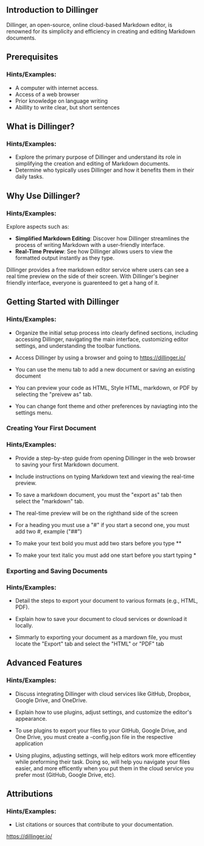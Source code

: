 ## Introduction to Dillinger

Dillinger, an open-source, online cloud-based Markdown editor, is renowned for its simplicity and efficiency in creating and editing Markdown documents.

## Prerequisites
### Hints/Examples:
- A computer with internet access.
- Access of a web browser
- Prior knowledge on language writing
- Abillity to write clear, but short sentences

## What is Dillinger?
### Hints/Examples:
- Explore the primary purpose of Dillinger and understand its role in simplifying the creation and editing of Markdown documents.
- Determine who typically uses Dillinger and how it benefits them in their daily tasks.



## Why Use Dillinger?
### Hints/Examples:
Explore aspects such as:
- **Simplified Markdown Editing**: Discover how Dillinger streamlines the process of writing Markdown with a user-friendly interface.
- **Real-Time Preview**: See how Dillinger allows users to view the formatted output instantly as they type.

Dillinger provides a free markdown editor service where users can see a real time preview on the side of their screen. With Dillinger's beginer friendly interface, everyone is guarenteed to get a hang of it.

## Getting Started with Dillinger
### Hints/Examples:
- Organize the initial setup process into clearly defined sections, including accessing Dillinger, navigating the main interface, customizing editor settings, and understanding the toolbar functions.

- Access Dillinger by using a browser and going to https://dillinger.io/
- You can use the menu tab to add a new document or saving an existing document
- You can preview your code as HTML, Style HTML, markdown, or PDF by selecting the "preivew as" tab.
- You can change font theme and other preferences by naviagting into the settings menu.

### Creating Your First Document
### Hints/Examples:
- Provide a step-by-step guide from opening Dillinger in the web browser to saving your first Markdown document.
- Include instructions on typing Markdown text and viewing the real-time preview.

- To save a markdown document, you must the "export as" tab then select the "markdown" tab.
- The real-time preview will be on the righthand side of the screen
- For a heading you must use a "#" if you start a second one, you must add two #, example ("##")
- To make your text bold you must add two stars before you type **
- To make your text italic you must add one start before you start typing *

### Exporting and Saving Documents
### Hints/Examples:
- Detail the steps to export your document to various formats (e.g., HTML, PDF).
- Explain how to save your document to cloud services or download it locally.

- Simmarly to exporting your document as a mardown file, you must locate the "Export" tab and select the "HTML" or "PDF" tab

## Advanced Features
### Hints/Examples:
- Discuss integrating Dillinger with cloud services like GitHub, Dropbox, Google Drive, and OneDrive.
- Explain how to use plugins, adjust settings, and customize the editor's appearance.

- To use plugins to export your files to your GitHub, Google Drive, and One Drive, you must create a -config.json file in the respective application
- Using plugins, adjusting settings, will help editors work more efficentley while preforming their task. Doing so, will help you navigate your files easier, and more efficently when you put them in the cloud service you prefer most (GitHub, Google Drive, etc).

## Attributions
### Hints/Examples:
- List citations or sources that contribute to your documentation.

https://dillinger.io/ 
